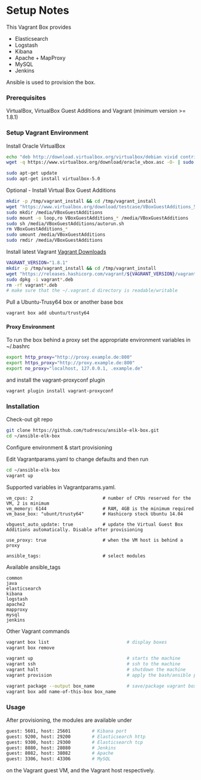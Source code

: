 # Setup Notes

This Vagrant Box provides
  - Elasticsearch
  - Logstash
  - Kibana
  - Apache + MapProxy
  - MySQL
  - Jenkins

Ansible is used to provision the box.

### Prerequisites
VirtualBox, VirtualBox Guest Additions and Vagrant (minimum version >= 1.8.1)

### Setup Vagrant Environment

Install Oracle VirtualBox

```bash
echo "deb http://download.virtualbox.org/virtualbox/debian vivid contrib" | sudo tee -a /etc/apt/sources.list.d/virtualbox.list
wget -q https://www.virtualbox.org/download/oracle_vbox.asc -O- | sudo apt-key add -

sudo apt-get update
sudo apt-get install virtualbox-5.0
```

Optional - Install Virtual Box Guest Additions
```bash
mkdir -p /tmp/vagrant_install && cd /tmp/vagrant_install
wget "https://www.virtualbox.org/download/testcase/VBoxGuestAdditions_5.0.17-105945.iso"
sudo mkdir /media/VBoxGuestAdditions
sudo mount -o loop,ro VBoxGuestAdditions_* /media/VBoxGuestAdditions
sudo sh /media/VBoxGuestAdditions/autorun.sh
rm VBoxGuestAdditions_*
sudo umount /media/VBoxGuestAdditions
sudo rmdir /media/VBoxGuestAdditions
```

Install latest Vagrant [Vagrant Downloads](http://www.vagrantup.com/downloads.html)

```bash
VAGRANT_VERSION="1.8.1"
mkdir -p /tmp/vagrant_install && cd /tmp/vagrant_install  
wget "https://releases.hashicorp.com/vagrant/${VAGRANT_VERSION}/vagrant_${VAGRANT_VERSION}_x86_64.deb"
sudo dpkg -i vagrant*.deb
rm -rf vagrant*.deb
# make sure that the ~/.vagrant.d directory is readable/writable
```

Pull a Ubuntu-Trusy64 box or another base box
```bash
vagrant box add ubuntu/trusty64
```


#### Proxy Environment

To run the box behind a proxy set the appropriate
environment variables in ~/.bashrc
```bash
export http_proxy="http://proxy.example.de:800"
export https_proxy="http://proxy.example.de:800"
export no_proxy="localhost, 127.0.0.1, .example.de"
```

and install the vagrant-proxyconf plugin
```bash
vagrant plugin install vagrant-proxyconf
```


### Installation

Check-out git repo
```bash
git clone https://github.com/tudrescu/ansible-elk-box.git
cd ~/ansible-elk-box
```

Configure environment & start provisioning

Edit Vagrantparams.yaml to change defaults and then run
```bash
cd ~/ansible-elk-box
vagrant up
```

Supported variables in Vagrantparams.yaml.

    vm_cpus: 2                          # number of CPUs reserved for the VM, 2 is minimum
    vm_memory: 6144                     # RAM, 4GB is the minimum required
    vm_base_box: "ubunt/trusty64"       # Hashicorp stock Ubuntu 14.04

    vbguest_auto_update: true           # update the Virtual Guest Box Additions automatically. Disable after provisioning

    use_proxy: true                     # when the VM host is behind a proxy

    ansible_tags:                       # select modules

Available ansible_tags

    common
    java
    elasticsearch
    kibana
    logstash
    apache2
    mapproxy
    mysql
    jenkins


Other Vagrant commands

```bash
vagrant box list                             # display boxes
vagrant box remove

vagrant up                                   # starts the machine
vagrant ssh                                  # ssh to the machine
vagrant halt                                 # shutdown the machine
vagrant provision                            # apply the bash/ansible provisioning

vagrant package --output box_name            # save/package vagrant box
vagrant box add name-of-this-box box_name
```

### Usage

After provisioning, the modules are available under

```bash
guest: 5601, host: 25601        # Kibana port
guest: 9200, host: 29200        # Elasticsearch http
guest: 9300, host: 29300        # Elasticsearch tcp
guest: 8080, host: 28080        # Jenkins
guest: 8082, host: 38082        # Apache
guest: 3306, host: 43306        # MySQL
```

on the Vagrant guest VM, and the Vagrant host respectively.
